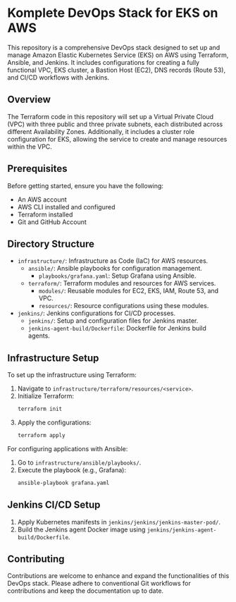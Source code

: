# Komplete DevOps Stack for EKS on AWS

This repository is a comprehensive DevOps stack designed to set up and manage Amazon Elastic Kubernetes Service (EKS) on AWS using Terraform, Ansible, and Jenkins. It includes configurations for creating a fully functional VPC, EKS cluster, a Bastion Host (EC2), DNS records (Route 53), and CI/CD workflows with Jenkins.

## Overview

The Terraform code in this repository will set up a Virtual Private Cloud (VPC) with three public and three private subnets, each distributed across different Availability Zones. Additionally, it includes a cluster role configuration for EKS, allowing the service to create and manage resources within the VPC.

## Prerequisites

Before getting started, ensure you have the following:

- An AWS account
- AWS CLI installed and configured
- Terraform installed
- Git and GitHub Account

## Directory Structure

- `infrastructure/`: Infrastructure as Code (IaC) for AWS resources.
  - `ansible/`: Ansible playbooks for configuration management.
    - `playbooks/grafana.yaml`: Setup Grafana using Ansible.
  - `terraform/`: Terraform modules and resources for AWS services.
    - `modules/`: Reusable modules for EC2, EKS, IAM, Route 53, and VPC.
    - `resources/`: Resource configurations using these modules.
- `jenkins/`: Jenkins configurations for CI/CD processes.
  - `jenkins/`: Setup and configuration files for Jenkins master.
  - `jenkins-agent-build/Dockerfile`: Dockerfile for Jenkins build agents.

## Infrastructure Setup

To set up the infrastructure using Terraform:

1. Navigate to `infrastructure/terraform/resources/<service>`.
2. Initialize Terraform:
   ```bash
   terraform init
   ```
3. Apply the configurations:
   ```bash
   terraform apply
   ```

For configuring applications with Ansible:

1. Go to `infrastructure/ansible/playbooks/`.
2. Execute the playbook (e.g., Grafana):
   ```bash
   ansible-playbook grafana.yaml
   ```

## Jenkins CI/CD Setup

1. Apply Kubernetes manifests in `jenkins/jenkins/jenkins-master-pod/`.
2. Build the Jenkins agent Docker image using `jenkins/jenkins-agent-build/Dockerfile`.

## Contributing

Contributions are welcome to enhance and expand the functionalities of this DevOps stack. Please adhere to conventional Git workflows for contributions and keep the documentation up to date.